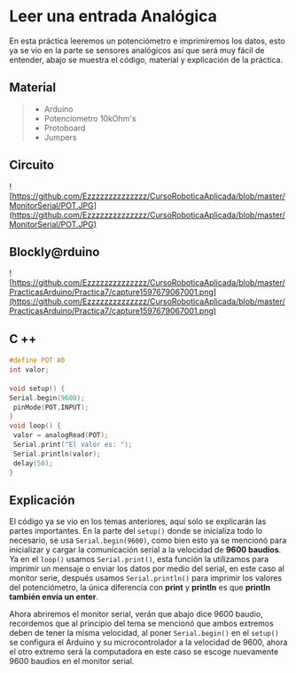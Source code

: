 # Leer una entrada Analógica

En esta práctica leeremos un potenciómetro e imprimiremos los datos, esto ya se vio en la parte se sensores analógicos así que será muy fácil de entender, abajo se muestra el código, material y explicación de la práctica.

## Material 
> - Arduino
> - Potenciometro 10kOhm's
> - Protoboard
> - Jumpers

## Circuito
![https://github.com/Ezzzzzzzzzzzzzz/CursoRoboticaAplicada/blob/master/MonitorSerial/POT.JPG](https://github.com/Ezzzzzzzzzzzzzz/CursoRoboticaAplicada/blob/master/MonitorSerial/POT.JPG)

## Blockly@rduino
![https://github.com/Ezzzzzzzzzzzzzz/CursoRoboticaAplicada/blob/master/PracticasArduino/Practica7/capture1597679067001.png](https://github.com/Ezzzzzzzzzzzzzz/CursoRoboticaAplicada/blob/master/PracticasArduino/Practica7/capture1597679067001.png)

## C ++
```c
#define POT A0
int valor;

void setup() {
Serial.begin(9600);
 pinMode(POT,INPUT);
}
void loop() {
 valor = analogRead(POT);
 Serial.print("El valor es: ");
 Serial.println(valor);
 delay(50);
}
```
## Explicación

El código ya se vio en los temas anteriores, aquí solo se explicarán las partes importantes. En la parte del ``setup()`` donde se inicializa todo lo necesario, se usa ``Serial.begin(9600)``, como  bien esto ya se mencionó para inicializar y cargar la comunicación serial a la velocidad de **9600 baudios**. Ya en el ``loop()`` usamos ``Serial.print()``, esta función la utilizamos para imprimir un mensaje o enviar los datos por medio del serial, en este caso al monitor serie, después usamos ``Serial.println()`` para imprimir los valores del potenciómetro, la única diferencia con **print** y **println** es que **println también envía un enter**. 

Ahora abriremos el monitor serial, verán que abajo dice 9600 baudio, recordemos que al principio del tema se mencionó que ambos extremos deben de tener la misma velocidad, al poner ``Serial.begin()`` en el ``setup()`` se configura el Arduino y su microcontrolador a la velocidad de 9600, ahora el otro extremo será la computadora en este caso se escoge nuevamente 9600 baudios en el monitor serial. 
<!--stackedit_data:
eyJoaXN0b3J5IjpbLTE1MzI0NTQ0NTMsLTIxMjc0NDkyNTEsLT
EzNzQxMjQ5OTJdfQ==
-->